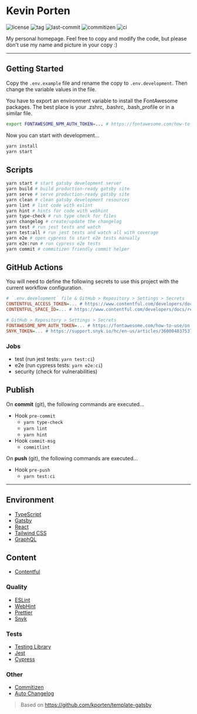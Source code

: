 # Kevin Porten

![license](https://img.shields.io/github/license/kporten/kevinporten)
![tag](https://img.shields.io/github/v/tag/kporten/kevinporten)
![last-commit](https://img.shields.io/github/last-commit/kporten/kevinporten)
![commitizen](https://img.shields.io/badge/commitizen-friendly-brightgreen.svg)
![ci](https://github.com/kporten/kevinporten/workflows/CI/badge.svg?branch=master&event=push)

My personal homepage. Feel free to copy and modify the code, but please don't use my name and picture in your copy :)

---

## Getting Started

Copy the `.env.example` file and rename the copy to `.env.development`. Then change the variable values in the file.

You have to export an environment variable to install the FontAwesome packages. The best place is your .zshrc, .bashrc, .bash_profile or in a similar file.

```bash
export FONTAWESOME_NPM_AUTH_TOKEN=... # https://fontawesome.com/how-to-use/on-the-web/setup/using-package-managers#installing-pro
```

Now you can start with development...

```bash
yarn install
yarn start
```

## Scripts

```bash
yarn start # start gatsby development server
yarn build # build production-ready gatsby site
yarn serve # serve production-ready gatsby site
yarn clean # clean gatsby development resources
yarn lint # lint code with eslint
yarn hint # hints for code with webhint
yarn type-check # run type check for files
yarn changelog # create/update the changelog
yarn test # run jest tests and watch
yarn test:all # run jest tests and watch all with coverage
yarn e2e # open cypress to start e2e tests manually
yarn e2e:run # run cypress e2e tests
yarn commit # commitizen friendly commit helper
```

## GitHub Actions

You will need to define the following secrets to use this project with the current workflow configuration.

```ini
# `.env.development` file & GitHub > Repository > Settings > Secrets
CONTENTFUL_ACCESS_TOKEN=... # https://www.contentful.com/developers/docs/references/authentication/
CONTENTFUL_SPACE_ID=... # https://www.contentful.com/developers/docs/references/authentication/

# GitHub > Repository > Settings > Secrets
FONTAWESOME_NPM_AUTH_TOKEN=... # https://fontawesome.com/how-to-use/on-the-web/setup/using-package-managers#installing-pro
SNYK_TOKEN=... # https://support.snyk.io/hc/en-us/articles/360004037537-Authentication-for-third-party-tools
```

### Jobs

- test (run jest tests: `yarn test:ci`)
- e2e (run cypress tests: `yarn e2e:ci`)
- security (check for vulnerabilities)

## Publish

On **commit** (git), the following commands are executed...

- Hook `pre-commit`
  - `yarn type-check`
  - `yarn lint`
  - `yarn hint`
- Hook `commit-msg`
  - `commitlint`

On **push** (git), the following commands are executed...

- Hook `pre-push`
  - `yarn test:ci`

---

## Environment

- [TypeScript](https://www.typescriptlang.org/)
- [Gatsby](https://www.gatsbyjs.org/)
- [React](https://reactjs.org/)
- [Tailwind CSS](https://tailwindcss.com/)
- [GraphQL](https://graphql.org/)

## Content

- [Contentful](https://www.contentful.com/)

### Quality

- [ESLint](https://eslint.org/)
- [WebHint](https://webhint.io/)
- [Prettier](https://prettier.io/)
- [Snyk](https://snyk.io/)

### Tests

- [Testing Library](https://testing-library.com/)
- [Jest](https://jestjs.io/)
- [Cypress](https://www.cypress.io/)

### Other

- [Commitizen](http://commitizen.github.io/cz-cli/)
- [Auto Changelog](https://github.com/CookPete/auto-changelog)

> Based on https://github.com/kporten/template-gatsby
